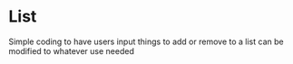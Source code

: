 # List
Simple coding to have users input things to add or remove to a list can be modified to whatever use needed
